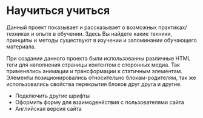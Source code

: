 # Научиться учиться

Данный проект показывает и рассказывает о возможных практиках/техниках и опыте в обучении.
Здесь Вы найдете какие техники, принципы и методы существуют в изучении и запоминании обучающего материала.

При создании данного проекта были использованны различные HTML теги для наполнения страницы контентом с сторонных медиа. Так применялись анимации и трансформации к статичным элементам.
Элементы позиционировались относительно блокам-родителям, так же использовались свойства перекрытия блоков друг друга и другие.

 - Подключить другие шрифты
 - Оформить форму для взаимоденйствия с пользователями сайта
 - Английская версия сайта